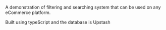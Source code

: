 A demonstration of filtering and searching system that can be used on any eCommerce platform.

Built using typeScript and the database is Upstash
